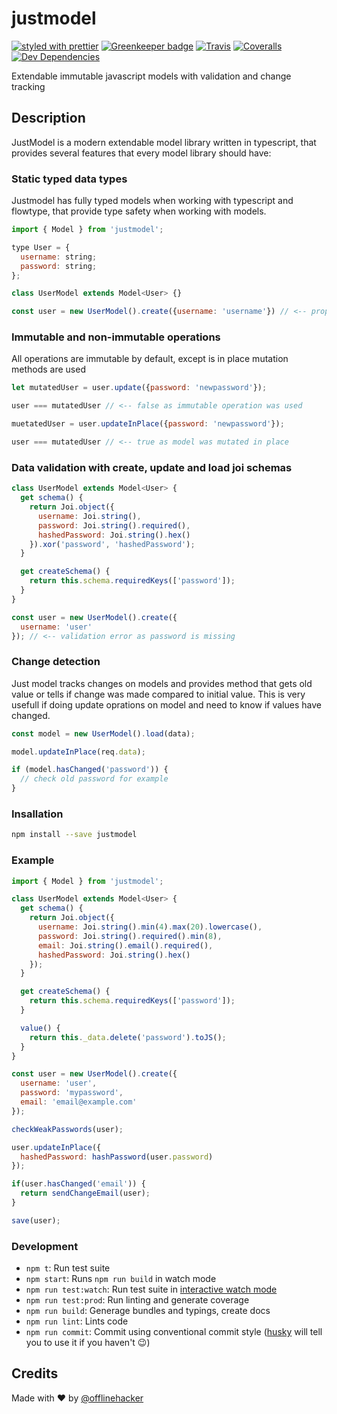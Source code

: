 # justmodel

[![styled with prettier](https://img.shields.io/badge/styled_with-prettier-ff69b4.svg)](https://github.com/prettier/prettier)
[![Greenkeeper badge](https://badges.greenkeeper.io/offlinehacker/justmodel.svg)](https://greenkeeper.io/)
[![Travis](https://img.shields.io/travis/offlinehacker/justmodel.svg)](https://travis-ci.org/offlinehacker/justmodel)
[![Coveralls](https://img.shields.io/coveralls/offlinehacker/justmodel.svg)](https://coveralls.io/github/offlinehacker/justmodel)
[![Dev Dependencies](https://david-dm.org/offlinehacker/justmodel/dev-status.svg)](https://david-dm.org/offlinehacker/justmodel?type=dev)

Extendable immutable javascript models with validation and change tracking

## Description

JustModel is a modern extendable model library written in typescript,
that provides several features that every model library should have:

### Static typed data types

Justmodel has fully typed models when working with typescript and flowtype,
that provide type safety when working with models.

```javascript
import { Model } from 'justmodel';

type User = {
  username: string;
  password: string;
}; 

class UserModel extends Model<User> {}

const user = new UserModel().create({username: 'username'}) // <-- property password is missing in type
```

### Immutable and non-immutable operations

All operations are immutable by default, except is in place mutation methods are used

```javascript
let mutatedUser = user.update({password: 'newpassword'});

user === mutatedUser // <-- false as immutable operation was used

muetatedUser = user.updateInPlace({password: 'newpassword'});

user === mutatedUser // <-- true as model was mutated in place
```

### Data validation with create, update and load joi schemas

```javascript
class UserModel extends Model<User> {
  get schema() {
    return Joi.object({
      username: Joi.string(),
      password: Joi.string().required(),
      hashedPassword: Joi.string().hex()
    }).xor('password', 'hashedPassword');
  }

  get createSchema() {
    return this.schema.requiredKeys(['password']);
  }
}

const user = new UserModel().create({
  username: 'user'
}); // <-- validation error as password is missing
```

### Change detection

Just model tracks changes on models and provides method that gets old value
or tells if change was made compared to initial value. This is very usefull if
doing update oprations on model and need to know if values have changed.

```javascript
const model = new UserModel().load(data);

model.updateInPlace(req.data);

if (model.hasChanged('password')) {
  // check old password for example
}
```

### Insallation

```bash
npm install --save justmodel
```

### Example

```javascript
import { Model } from 'justmodel';

class UserModel extends Model<User> {
  get schema() {
    return Joi.object({
      username: Joi.string().min(4).max(20).lowercase(),
      password: Joi.string().required().min(8),
      email: Joi.string().email().required(),
      hashedPassword: Joi.string().hex()
    });
  }

  get createSchema() {
    return this.schema.requiredKeys(['password']);
  }

  value() {
    return this._data.delete('password').toJS();
  }
}

const user = new UserModel().create({
  username: 'user',
  password: 'mypassword',
  email: 'email@example.com'
});

checkWeakPasswords(user);

user.updateInPlace({
  hashedPassword: hashPassword(user.password)
});

if(user.hasChanged('email')) {
  return sendChangeEmail(user);
}

save(user);
```

### Development

 - `npm t`: Run test suite
 - `npm start`: Runs `npm run build` in watch mode
 - `npm run test:watch`: Run test suite in [interactive watch mode](http://facebook.github.io/jest/docs/cli.html#watch)
 - `npm run test:prod`: Run linting and generate coverage
 - `npm run build`: Generage bundles and typings, create docs
 - `npm run lint`: Lints code
 - `npm run commit`: Commit using conventional commit style ([husky](https://github.com/typicode/husky) will tell you to use it if you haven't :wink:)

## Credits

Made with :heart: by [@offlinehacker](https://twitter.com/offlinehacker) 
